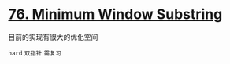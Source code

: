 # [76. Minimum Window Substring](https://leetcode.com/problems/minimum-window-substring/)   

目前的实现有很大的优化空间

`hard` `双指针` `需复习`